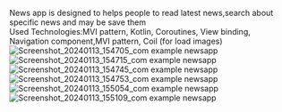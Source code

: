 News app is designed to helps people to read latest news,search about specific news and may be save them     
Used Technologies:MVI pattern, Kotlin, Coroutines, View binding, Navigation component,MVI pattern, Coil (for load images)
![Screenshot_20240113_154705_com example newsapp](https://github.com/omar7311/News-App/assets/62680716/0c0b3b40-2778-4c41-8838-533210e56899)
![Screenshot_20240113_154715_com example newsapp](https://github.com/omar7311/News-App/assets/62680716/c9e443fa-091f-4d2c-a58a-174669784894)
![Screenshot_20240113_154745_com example newsapp](https://github.com/omar7311/News-App/assets/62680716/0b964818-ea6b-4ab6-a92a-7406fdaa48e6)
![Screenshot_20240113_154753_com example newsapp](https://github.com/omar7311/News-App/assets/62680716/990286a3-6ad1-4b65-b563-0907d6fd73c3)
![Screenshot_20240113_155054_com example newsapp](https://github.com/omar7311/News-App/assets/62680716/c30bd690-d863-4afe-aece-b0ae76c21808)
![Screenshot_20240113_155109_com example newsapp](https://github.com/omar7311/News-App/assets/62680716/e965190c-2343-4131-85c3-96e615054b22)


